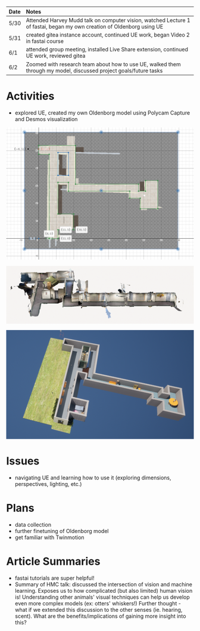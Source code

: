 | Date   | Notes
| :----- | :-------------------------------
|5/30| Attended Harvey Mudd talk on computer vision, watched Lecture 1 of fastai, began my own creation of Oldenborg using UE
|5/31 | created gitea instance account, continued UE work, began Video 2 in fastai course
|6/1 | attended group meeting, installed Live Share extension, continued UE work, reviewed gitea
|6/2 | Zoomed with research team about how to use UE, walked them through my model, discussed project goals/future tasks

# Activities

- explored UE, created my own Oldenborg model using Polycam Capture and Desmos visualization 

![Desmos visualization](/assets/2023-06-05/desmos.png)

![Polycam visualization](/assets/2023-06-05/polycam.png)

![UE Oldenborg](/assets/2023-06-05/UEmodel.png)



# Issues

- navigating UE and learning how to use it (exploring dimensions, perspectives, lighting, etc.)

# Plans

- data collection
- further finetuning of Oldenborg model
- get familiar with Twinmotion

# Article Summaries

- fastai tutorials are super helpful!
- Summary of HMC talk: discussed the intersection of vision and machine learning. Exposes us to how complicated (but also limited) human vision is! Understanding other animals' visual techniques can help us develop even more complex models (ex: otters' whiskers!) Further thought - what if we extended this discussion to the other senses (ie. hearing, scent). What are the benefits/implications of gaining more insight into this?